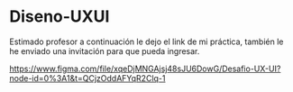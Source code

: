 # Diseno-UXUI


Estimado profesor a continuación le dejo el link de mi práctica, también le he enviado una invitación para que pueda ingresar.

https://www.figma.com/file/xqeDjMNGAjsj48sJU6DowG/Desafio-UX-UI?node-id=0%3A1&t=QCjzOddAFYqR2Clq-1

